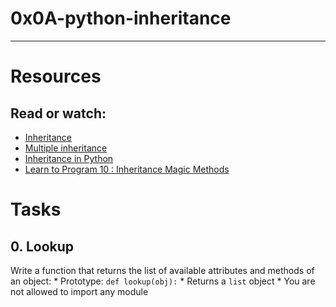 # 0x0A-python-inheritance
---------------------------

# Resources

## Read or watch:

* [Inheritance](https://docs.python.org/3/tutorial/classes.html#inheritance)
* [Multiple inheritance](https://docs.python.org/3/tutorial/classes.html#inheritance)
* [Inheritance in Python](https://www.geeksforgeeks.org/inheritance-in-python/)
* [Learn to Program 10 : Inheritance Magic Methods](https://www.youtube.com/watch?v=d8kCdLCi6Lk)


# Tasks

## 0. Lookup
Write a function that returns the list of available attributes and methods of an object:
	* Prototype: `def lookup(obj):`
	* Returns a `list` object
	* You are not allowed to import any module
